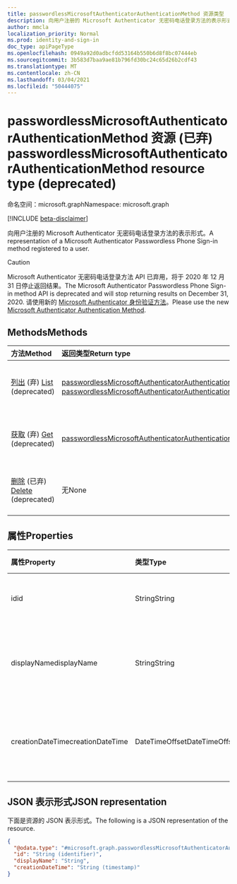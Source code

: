 ```yaml
---
title: passwordlessMicrosoftAuthenticatorAuthenticationMethod 资源类型
description: 向用户注册的 Microsoft Authenticator 无密码电话登录方法的表示形式。
author: mmcla
localization_priority: Normal
ms.prod: identity-and-sign-in
doc_type: apiPageType
ms.openlocfilehash: 0949a92d0adbcfdd53164b550b6d8f8bc07444eb
ms.sourcegitcommit: 3b583d7baa9ae81b796fd30bc24c65d26b2cdf43
ms.translationtype: MT
ms.contentlocale: zh-CN
ms.lasthandoff: 03/04/2021
ms.locfileid: "50444075"
---
```

# <a name="passwordlessmicrosoftauthenticatorauthenticationmethod-resource-type-deprecated"></a><span data-ttu-id="e63aa-103">passwordlessMicrosoftAuthenticatorAuthenticationMethod 资源 (已弃) </span><span class="sxs-lookup"><span data-stu-id="e63aa-103">passwordlessMicrosoftAuthenticatorAuthenticationMethod resource type (deprecated)</span></span>

<span data-ttu-id="e63aa-104">命名空间：microsoft.graph</span><span class="sxs-lookup"><span data-stu-id="e63aa-104">Namespace: microsoft.graph</span></span>

[!INCLUDE [beta-disclaimer](../../includes/beta-disclaimer.md)]

<span data-ttu-id="e63aa-105">向用户注册的 Microsoft Authenticator 无密码电话登录方法的表示形式。</span><span class="sxs-lookup"><span data-stu-id="e63aa-105">A representation of a Microsoft Authenticator Passwordless Phone Sign-in method registered to a user.</span></span>

> [!CAUTION]
> <span data-ttu-id="e63aa-106">Microsoft Authenticator 无密码电话登录方法 API 已弃用，将于 2020 年 12 月 31 日停止返回结果。</span><span class="sxs-lookup"><span data-stu-id="e63aa-106">The Microsoft Authenticator Passwordless Phone Sign-in method API is deprecated and will stop returning results on December 31, 2020.</span></span> <span data-ttu-id="e63aa-107">请使用新的 [Microsoft Authenticator 身份验证方法](../resources/microsoftAuthenticatorAuthenticationMethod.md)。</span><span class="sxs-lookup"><span data-stu-id="e63aa-107">Please use the new [Microsoft Authenticator Authentication Method](../resources/microsoftAuthenticatorAuthenticationMethod.md).</span></span>


## <a name="methods"></a><span data-ttu-id="e63aa-108">Methods</span><span class="sxs-lookup"><span data-stu-id="e63aa-108">Methods</span></span>
|<span data-ttu-id="e63aa-109">方法</span><span class="sxs-lookup"><span data-stu-id="e63aa-109">Method</span></span>|<span data-ttu-id="e63aa-110">返回类型</span><span class="sxs-lookup"><span data-stu-id="e63aa-110">Return type</span></span>|<span data-ttu-id="e63aa-111">说明</span><span class="sxs-lookup"><span data-stu-id="e63aa-111">Description</span></span>|
|:---|:---|:---|
|<span data-ttu-id="e63aa-112">[列出](../api/passwordlessmicrosoftauthenticatorauthenticationmethod-list.md) (弃) </span><span class="sxs-lookup"><span data-stu-id="e63aa-112">[List](../api/passwordlessmicrosoftauthenticatorauthenticationmethod-list.md) (deprecated)</span></span>|<span data-ttu-id="e63aa-113">[passwordlessMicrosoftAuthenticatorAuthenticationMethod](../resources/passwordlessmicrosoftauthenticatorauthenticationmethod.md) 集合</span><span class="sxs-lookup"><span data-stu-id="e63aa-113">[passwordlessMicrosoftAuthenticatorAuthenticationMethod](../resources/passwordlessmicrosoftauthenticatorauthenticationmethod.md) collection</span></span>|<span data-ttu-id="e63aa-114">检索用户的无密码MicrosoftAuthenticatorAuthenticationMethod 对象及其属性的列表。</span><span class="sxs-lookup"><span data-stu-id="e63aa-114">Retrieve a list of a user's passwordlessMicrosoftAuthenticatorAuthenticationMethod objects and their properties.</span></span>|
|<span data-ttu-id="e63aa-115">[获取](../api/passwordlessmicrosoftauthenticatorauthenticationmethod-get.md) (弃) </span><span class="sxs-lookup"><span data-stu-id="e63aa-115">[Get](../api/passwordlessmicrosoftauthenticatorauthenticationmethod-get.md) (deprecated)</span></span>|[<span data-ttu-id="e63aa-116">passwordlessMicrosoftAuthenticatorAuthenticationMethod</span><span class="sxs-lookup"><span data-stu-id="e63aa-116">passwordlessMicrosoftAuthenticatorAuthenticationMethod</span></span>](../resources/passwordlessmicrosoftauthenticatorauthenticationmethod.md)|<span data-ttu-id="e63aa-117">读取用户无密码MicrosoftAuthenticatorAuthenticationMethod 对象的属性和关系。</span><span class="sxs-lookup"><span data-stu-id="e63aa-117">Read the properties and relationships of a user's passwordlessMicrosoftAuthenticatorAuthenticationMethod object.</span></span>|
|<span data-ttu-id="e63aa-118">[删除](../api/passwordlessmicrosoftauthenticatorauthenticationmethod-delete.md) (已弃) </span><span class="sxs-lookup"><span data-stu-id="e63aa-118">[Delete](../api/passwordlessmicrosoftauthenticatorauthenticationmethod-delete.md) (deprecated)</span></span>|<span data-ttu-id="e63aa-119">无</span><span class="sxs-lookup"><span data-stu-id="e63aa-119">None</span></span>|<span data-ttu-id="e63aa-120">删除用户的无密码MicrosoftAuthenticatorAuthenticationMethod 对象。</span><span class="sxs-lookup"><span data-stu-id="e63aa-120">Deletes a user's passwordlessMicrosoftAuthenticatorAuthenticationMethod object.</span></span>|


## <a name="properties"></a><span data-ttu-id="e63aa-121">属性</span><span class="sxs-lookup"><span data-stu-id="e63aa-121">Properties</span></span>
|<span data-ttu-id="e63aa-122">属性</span><span class="sxs-lookup"><span data-stu-id="e63aa-122">Property</span></span>|<span data-ttu-id="e63aa-123">类型</span><span class="sxs-lookup"><span data-stu-id="e63aa-123">Type</span></span>|<span data-ttu-id="e63aa-124">说明</span><span class="sxs-lookup"><span data-stu-id="e63aa-124">Description</span></span>|
|:---|:---|:---|
|<span data-ttu-id="e63aa-125">id</span><span class="sxs-lookup"><span data-stu-id="e63aa-125">id</span></span>|<span data-ttu-id="e63aa-126">String</span><span class="sxs-lookup"><span data-stu-id="e63aa-126">String</span></span>|<span data-ttu-id="e63aa-127">身份验证方法标识符。</span><span class="sxs-lookup"><span data-stu-id="e63aa-127">The authentication method identifier.</span></span>|
|<span data-ttu-id="e63aa-128">displayName</span><span class="sxs-lookup"><span data-stu-id="e63aa-128">displayName</span></span>|<span data-ttu-id="e63aa-129">String</span><span class="sxs-lookup"><span data-stu-id="e63aa-129">String</span></span>|<span data-ttu-id="e63aa-130">用户显示名称移动设备的运行状态。</span><span class="sxs-lookup"><span data-stu-id="e63aa-130">The display name of the mobile device as given by the user.</span></span>|
|<span data-ttu-id="e63aa-131">creationDateTime</span><span class="sxs-lookup"><span data-stu-id="e63aa-131">creationDateTime</span></span>|<span data-ttu-id="e63aa-132">DateTimeOffset</span><span class="sxs-lookup"><span data-stu-id="e63aa-132">DateTimeOffset</span></span>|<span data-ttu-id="e63aa-133">向用户注册此方法的时间戳。</span><span class="sxs-lookup"><span data-stu-id="e63aa-133">The timestamp when this method was registered to the user.</span></span>|


## <a name="json-representation"></a><span data-ttu-id="e63aa-134">JSON 表示形式</span><span class="sxs-lookup"><span data-stu-id="e63aa-134">JSON representation</span></span>
<span data-ttu-id="e63aa-135">下面是资源的 JSON 表示形式。</span><span class="sxs-lookup"><span data-stu-id="e63aa-135">The following is a JSON representation of the resource.</span></span>
<!-- {
  "blockType": "resource",
  "keyProperty": "id",
  "@odata.type": "microsoft.graph.passwordlessMicrosoftAuthenticatorAuthenticationMethod",
  "baseType": "microsoft.graph.authenticationMethod",
  "openType": false
}
-->
``` json
{
  "@odata.type": "#microsoft.graph.passwordlessMicrosoftAuthenticatorAuthenticationMethod",
  "id": "String (identifier)",
  "displayName": "String",
  "creationDateTime": "String (timestamp)"
}
```

